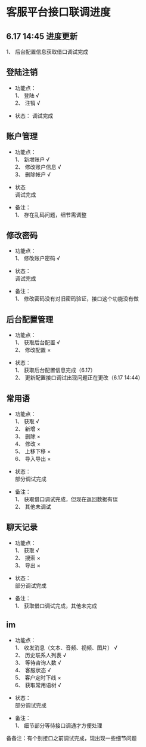 # 客服平台接口联调进度

## 6.17 14:45 进度更新

1、 后台配置信息获取借口调试完成

## 登陆注销

* 功能点：  
    1、 登陆 √  
    2、 注销 √  

* 状态：
    调试完成  

## 账户管理

* 功能点：  
    1、 新增账户 √  
    2、 修改账户信息 √  
    3、 删除帐户 √  

* 状态  
    调试完成  

* 备注：  
    1、 存在乱码问题，细节需调整  

## 修改密码

* 功能点：  
    1、 修改账户密码 √  

* 状态：  
    调试完成  

* 备注：  
    1、 修改密码没有对旧密码验证，接口这个功能没有做  
 
## 后台配置管理

* 功能点：  
    1、 获取后台配置 √  
    2、 修改配置 ×  

* 状态：  
    1、 获取后台配置信息完成（6.17）  
    2、 更新配置接口调试出现问题正在更改（6.17 14:44）

## 常用语

* 功能点：  
    1、 获取 √  
    2、 新增 ×  
    3、 删除 ×  
    4、 修改 ×  
    5、 上移下移 ×  
    6、 导入导出 ×  

* 状态：  
    部分调试完成  

* 备注：  
    1、 获取借口调试完成，但现在返回数据有误  
    2、 其他未调试  

## 聊天记录

* 功能点：  
    1、 获取 √  
    2、 搜索 ×  
    3、 导出 ×  

* 状态：  
    部分调试完成  

* 备注：  
    1、 获取借口调试完成，其他未完成  

## im

* 功能点：  
    1、 收发消息（文本、音频、视频、图片） √  
    2、 历史联系人列表 √  
    3、 等待咨询人数 √  
    4、 客服状态 √  
    5、 客户定时下线 ×  
    6、 获取常用语树 √  

* 状态：  
    部分调试完成  

* 备注：  
    1、 细节部分等待接口调通才方便处理  

备备注：有个别接口之前调试完成，现出现一些细节问题  


